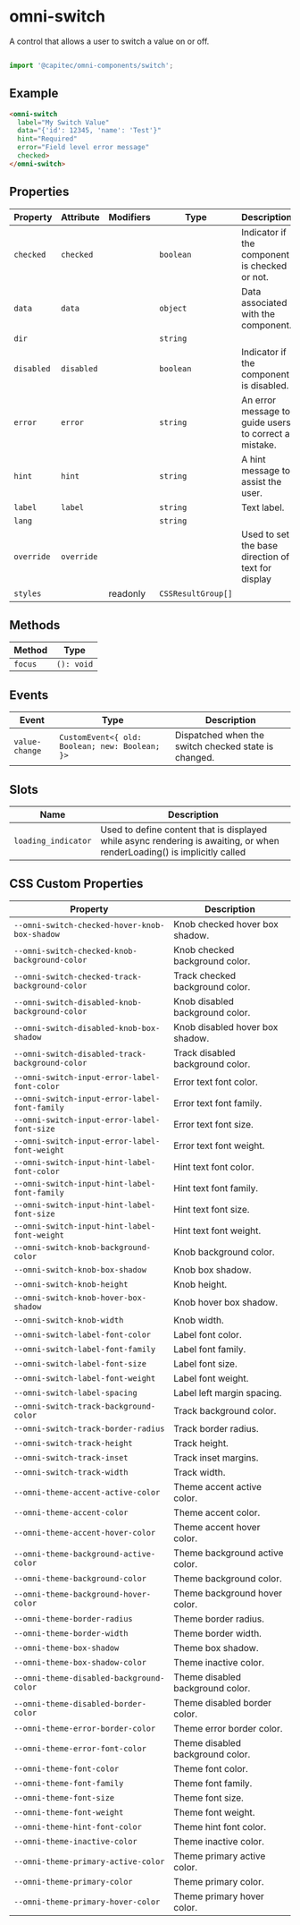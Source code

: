 # omni-switch

A control that allows a user to switch a value on or off.

```js

import '@capitec/omni-components/switch';
```

## Example

```html
<omni-switch
  label="My Switch Value"
  data="{'id': 12345, 'name': 'Test'}"
  hint="Required"
  error="Field level error message"
  checked>
</omni-switch>
```

## Properties

| Property   | Attribute  | Modifiers | Type               | Description                                      |
|------------|------------|-----------|--------------------|--------------------------------------------------|
| `checked`  | `checked`  |           | `boolean`          | Indicator if the component is checked or not.    |
| `data`     | `data`     |           | `object`           | Data associated with the component.              |
| `dir`      |            |           | `string`           |                                                  |
| `disabled` | `disabled` |           | `boolean`          | Indicator if the component is disabled.          |
| `error`    | `error`    |           | `string`           | An error message to guide users to correct a mistake. |
| `hint`     | `hint`     |           | `string`           | A hint message to assist the user.               |
| `label`    | `label`    |           | `string`           | Text label.                                      |
| `lang`     |            |           | `string`           |                                                  |
| `override` | `override` |           |                    | Used to set the base direction of text for display |
| `styles`   |            | readonly  | `CSSResultGroup[]` |                                                  |

## Methods

| Method  | Type       |
|---------|------------|
| `focus` | `(): void` |

## Events

| Event          | Type                                           | Description                                      |
|----------------|------------------------------------------------|--------------------------------------------------|
| `value-change` | `CustomEvent<{ old: Boolean; new: Boolean; }>` | Dispatched when the switch checked state is changed. |

## Slots

| Name                | Description                                      |
|---------------------|--------------------------------------------------|
| `loading_indicator` | Used to define content that is displayed while async rendering is awaiting, or when renderLoading() is implicitly called |

## CSS Custom Properties

| Property                                        | Description                      |
|-------------------------------------------------|----------------------------------|
| `--omni-switch-checked-hover-knob-box-shadow`   | Knob checked hover box shadow.   |
| `--omni-switch-checked-knob-background-color`   | Knob checked background color.   |
| `--omni-switch-checked-track-background-color`  | Track checked background color.  |
| `--omni-switch-disabled-knob-background-color`  | Knob disabled background color.  |
| `--omni-switch-disabled-knob-box-shadow`        | Knob disabled hover box shadow.  |
| `--omni-switch-disabled-track-background-color` | Track disabled background color. |
| `--omni-switch-input-error-label-font-color`    | Error text font color.           |
| `--omni-switch-input-error-label-font-family`   | Error text font family.          |
| `--omni-switch-input-error-label-font-size`     | Error text font size.            |
| `--omni-switch-input-error-label-font-weight`   | Error text font weight.          |
| `--omni-switch-input-hint-label-font-color`     | Hint text font color.            |
| `--omni-switch-input-hint-label-font-family`    | Hint text font family.           |
| `--omni-switch-input-hint-label-font-size`      | Hint text font size.             |
| `--omni-switch-input-hint-label-font-weight`    | Hint text font weight.           |
| `--omni-switch-knob-background-color`           | Knob background color.           |
| `--omni-switch-knob-box-shadow`                 | Knob box shadow.                 |
| `--omni-switch-knob-height`                     | Knob height.                     |
| `--omni-switch-knob-hover-box-shadow`           | Knob hover box shadow.           |
| `--omni-switch-knob-width`                      | Knob width.                      |
| `--omni-switch-label-font-color`                | Label font color.                |
| `--omni-switch-label-font-family`               | Label font family.               |
| `--omni-switch-label-font-size`                 | Label font size.                 |
| `--omni-switch-label-font-weight`               | Label font weight.               |
| `--omni-switch-label-spacing`                   | Label left margin spacing.       |
| `--omni-switch-track-background-color`          | Track background color.          |
| `--omni-switch-track-border-radius`             | Track border radius.             |
| `--omni-switch-track-height`                    | Track height.                    |
| `--omni-switch-track-inset`                     | Track inset margins.             |
| `--omni-switch-track-width`                     | Track width.                     |
| `--omni-theme-accent-active-color`              | Theme accent active color.       |
| `--omni-theme-accent-color`                     | Theme accent color.              |
| `--omni-theme-accent-hover-color`               | Theme accent hover color.        |
| `--omni-theme-background-active-color`          | Theme background active color.   |
| `--omni-theme-background-color`                 | Theme background color.          |
| `--omni-theme-background-hover-color`           | Theme background hover color.    |
| `--omni-theme-border-radius`                    | Theme border radius.             |
| `--omni-theme-border-width`                     | Theme border width.              |
| `--omni-theme-box-shadow`                       | Theme box shadow.                |
| `--omni-theme-box-shadow-color`                 | Theme inactive color.            |
| `--omni-theme-disabled-background-color`        | Theme disabled background color. |
| `--omni-theme-disabled-border-color`            | Theme disabled border color.     |
| `--omni-theme-error-border-color`               | Theme error border color.        |
| `--omni-theme-error-font-color`                 | Theme disabled background color. |
| `--omni-theme-font-color`                       | Theme font color.                |
| `--omni-theme-font-family`                      | Theme font family.               |
| `--omni-theme-font-size`                        | Theme font size.                 |
| `--omni-theme-font-weight`                      | Theme font weight.               |
| `--omni-theme-hint-font-color`                  | Theme hint font color.           |
| `--omni-theme-inactive-color`                   | Theme inactive color.            |
| `--omni-theme-primary-active-color`             | Theme primary active color.      |
| `--omni-theme-primary-color`                    | Theme primary color.             |
| `--omni-theme-primary-hover-color`              | Theme primary hover color.       |

